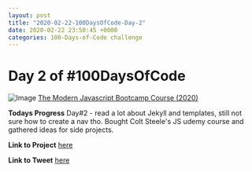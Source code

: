 ```yaml
---
layout: post
title: "2020-02-22-100DaysOfCode-Day-2"
date: 2020-02-22 23:50:45 +0000
categories: 100-Days-of-Code challenge
---
```


# Day 2 of #100DaysOfCode
![Image](https://about.udemy.com/wp-content/uploads/2016/07/about-default.png)
[The Modern Javascript Bootcamp Course (2020)](https://www.udemy.com/course/javascript-beginners-complete-tutorial/)
<br/>

**Todays Progress**
Day#2 - read a lot about Jekyll and templates, still not sure how to create a nav tho. Bought Colt Steele's JS udemy course and gathered ideas for side projects.
<br/>

**Link to Project**
[here](https//prototowb.github.io)
<br/>

**Link to Tweet**
[here](https://twitter.com/prototowb/status/1231351298940903429)

